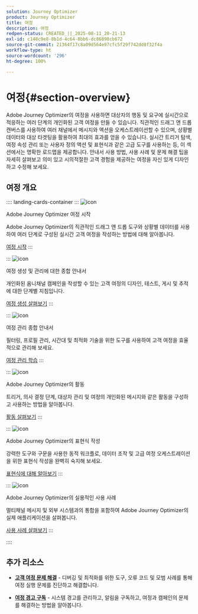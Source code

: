 ```yaml
---
solution: Journey Optimizer
product: Journey Optimizer
title: 여정
description: 여정
redpen-status: CREATED_||_2025-08-11_20-21-13
exl-id: c148c9e8-8b1d-4c64-8bb6-dc86898cb672
source-git-commit: 21364f17c8a09d564e97cfc5f29f742dd8f32f4a
workflow-type: ht
source-wordcount: '296'
ht-degree: 100%

---
```


# 여정{#section-overview}

Adobe Journey Optimizer의 여정을 사용하면 대상자의 행동 및 요구에 실시간으로 적응하는 여러 단계의 개인화된 고객 여정을 만들 수 있습니다. 직관적인 드래그 앤 드롭 캔버스를 사용하여 여러 채널에서 메시지와 액션을 오케스트레이션할 수 있으며, 상황별 데이터와 대상 타겟팅을 활용하여 최대의 효과를 얻을 수 있습니다. 실시간 트리거 탐색, 여정 속성 관리 또는 사용자 정의 액션 및 표현식과 같은 고급 도구를 사용하는 등, 이 섹션에서는 명확한 로드맵을 제공합니다. 안내서 사용 방법, 사용 사례 및 문제 해결 팁을 자세히 살펴보고 의미 있고 시의적절한 고객 경험을 제공하는 여정을 자신 있게 디자인하고 수정해 보세요.

## 여정 개요

:::: landing-cards-container
:::
![icon](https://cdn.experienceleague.adobe.com/icons/circle-play.svg?lang=ko)

Adobe Journey Optimizer 여정 시작

Adobe Journey Optimizer의 직관적인 드래그 앤 드롭 도구와 상황별 데이터를 사용하여 여러 단계로 구성된 실시간 고객 여정을 작성하는 방법에 대해 알아봅니다.

[여정 시작](../using/building-journeys/journey.md)
:::

:::
![icon](https://cdn.experienceleague.adobe.com/icons/list-check.svg?lang=ko)

여정 생성 및 관리에 대한 종합 안내서

개인화된 옴니채널 캠페인을 작성할 수 있는 고객 여정의 디자인, 테스트, 게시 및 추적에 대한 단계별 지침입니다.

[여정 생성 살펴보기](create-journey-landing-page.md)
:::

:::
![icon](https://cdn.experienceleague.adobe.com/icons/gear.svg?lang=ko)

여정 관리 종합 안내서

필터링, 프로필 관리, 시간대 및 최적화 기술을 위한 도구를 사용하여 고객 여정을 효율적으로 관리해 보세요.

[여정 관리 학습](manage-journey-landing-page.md)
:::

:::
![icon](https://cdn.experienceleague.adobe.com/icons/puzzle-piece.svg?lang=ko)

Adobe Journey Optimizer의 활동

트리거, 의사 결정 단계, 대상자 관리 및 여정의 개인화된 메시지와 같은 활동을 구성하고 사용하는 방법을 알아봅니다.

[활동 살펴보기](about-journey-building-landing-page.md)
:::

:::
![icon](https://cdn.experienceleague.adobe.com/icons/code-branch.svg?lang=ko)

Adobe Journey Optimizer의 표현식 작성

강력한 도구와 구문을 사용한 동적 워크플로, 데이터 조작 및 고급 여정 오케스트레이션을 위한 표현식 작성을 완벽히 숙지해 보세요.

[표현식에 대해 알아보기](building-advanced-conditions-journeys-landing-page.md)
:::

:::
![icon](https://cdn.experienceleague.adobe.com/icons/bullseye.svg?lang=ko)

Adobe Journey Optimizer의 실용적인 사용 사례

멀티채널 메시지 및 외부 시스템과의 통합을 포함하여 Adobe Journey Optimizer의 실제 애플리케이션을 살펴봅니다.

[사용 사례 살펴보기](journey-use-cases-landing-page.md)
:::

::::


## 추가 리소스

- **[고객 여정 문제 해결](troubleshoot-journey-landing-page.md)** - 디버깅 및 최적화를 위한 도구, 오류 코드 및 모범 사례를 통해 여정 실행 문제를 진단하고 해결합니다.

- **[여정 경고 구독](../using/reports/alerts.md)** - 시스템 경고를 관리하고, 알림을 구독하고, 여정과 캠페인의 문제를 해결하는 방법을 알아봅니다.


